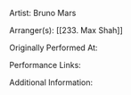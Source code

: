 Artist: Bruno Mars

  

Arranger(s): [[233. Max Shah]]

  

Originally Performed At:

  

Performance Links:

  

Additional Information: